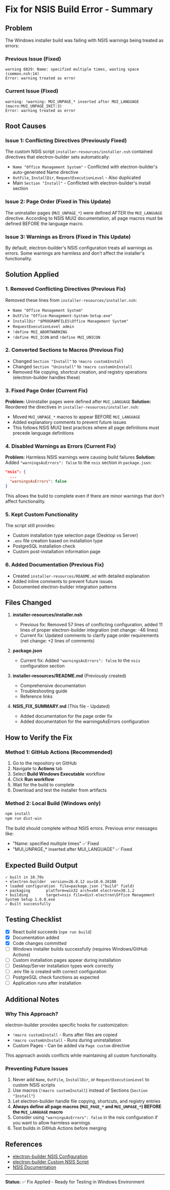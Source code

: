 # Fix for NSIS Build Error - Summary

## Problem
The Windows installer build was failing with NSIS warnings being treated as errors:

### Previous Issue (Fixed)
```
warning 6029: Name: specified multiple times, wasting space (common.nsh:14)
Error: warning treated as error
```

### Current Issue (Fixed)
```
warning: !warning: MUI_UNPAGE_* inserted after MUI_LANGUAGE (macro:MUI_UNPAGE_INIT:3)
Error: warning treated as error
```

## Root Causes

### Issue 1: Conflicting Directives (Previously Fixed)
The custom NSIS script `installer-resources/installer.nsh` contained directives that electron-builder sets automatically:
- `Name "Office Management System"` - Conflicted with electron-builder's auto-generated Name directive
- `OutFile`, `InstallDir`, `RequestExecutionLevel` - Also duplicated
- Main `Section "Install"` - Conflicted with electron-builder's install section

### Issue 2: Page Order (Fixed in This Update)
The uninstaller pages (`MUI_UNPAGE_*`) were defined AFTER the `MUI_LANGUAGE` directive. According to NSIS MUI2 documentation, all page macros must be defined BEFORE the language macro.

### Issue 3: Warnings as Errors (Fixed in This Update)
By default, electron-builder's NSIS configuration treats all warnings as errors. Some warnings are harmless and don't affect the installer's functionality.

## Solution Applied

### 1. Removed Conflicting Directives (Previous Fix)
Removed these lines from `installer-resources/installer.nsh`:
- `Name "Office Management System"`
- `OutFile "Office-Management-System-Setup.exe"`
- `InstallDir "$PROGRAMFILES\Office Management System"`
- `RequestExecutionLevel admin`
- `!define MUI_ABORTWARNING`
- `!define MUI_ICON` and `!define MUI_UNICON`

### 2. Converted Sections to Macros (Previous Fix)
- Changed `Section "Install"` to `!macro customInstall`
- Changed `Section "Uninstall"` to `!macro customUnInstall`
- Removed file copying, shortcut creation, and registry operations (electron-builder handles these)

### 3. Fixed Page Order (Current Fix)
**Problem:** Uninstaller pages were defined after `MUI_LANGUAGE`
**Solution:** Reordered the directives in `installer-resources/installer.nsh`:
- Moved `MUI_UNPAGE_*` macros to appear BEFORE `MUI_LANGUAGE`
- Added explanatory comments to prevent future issues
- This follows NSIS MUI2 best practices where all page definitions must precede language definitions

### 4. Disabled Warnings as Errors (Current Fix)
**Problem:** Harmless NSIS warnings were causing build failures
**Solution:** Added `"warningsAsErrors": false` to the `nsis` section in `package.json`:
```json
"nsis": {
  ...
  "warningsAsErrors": false
}
```
This allows the build to complete even if there are minor warnings that don't affect functionality.

### 5. Kept Custom Functionality
The script still provides:
- Custom installation type selection page (Desktop vs Server)
- `.env` file creation based on installation type
- PostgreSQL installation check
- Custom post-installation information page

### 6. Added Documentation (Previous Fix)
- Created `installer-resources/README.md` with detailed explanation
- Added inline comments to prevent future issues
- Documented electron-builder integration patterns

## Files Changed

1. **installer-resources/installer.nsh**
   - Previous fix: Removed 57 lines of conflicting configuration, added 11 lines of proper electron-builder integration (net change: -46 lines)
   - Current fix: Updated comments to clarify page order requirements (net change: +2 lines of comments)

2. **package.json**
   - Current fix: Added `"warningsAsErrors": false` to the `nsis` configuration section

3. **installer-resources/README.md** (Previously created)
   - Comprehensive documentation
   - Troubleshooting guide
   - Reference links

4. **NSIS_FIX_SUMMARY.md** (This file - Updated)
   - Added documentation for the page order fix
   - Added documentation for the warningsAsErrors configuration

## How to Verify the Fix

### Method 1: GitHub Actions (Recommended)
1. Go to the repository on GitHub
2. Navigate to **Actions** tab
3. Select **Build Windows Executable** workflow
4. Click **Run workflow**
5. Wait for the build to complete
6. Download and test the installer from artifacts

### Method 2: Local Build (Windows only)
```bash
npm install
npm run dist-win
```

The build should complete without NSIS errors. Previous error messages like:
- "Name: specified multiple times" ✅ Fixed
- "MUI_UNPAGE_* inserted after MUI_LANGUAGE" ✅ Fixed

## Expected Build Output
```
✓ built in 10.70s
• electron-builder  version=26.0.12 os=10.0.26100
• loaded configuration  file=package.json ("build" field)
• packaging       platform=win32 arch=x64 electron=38.1.2
• building        target=nsis file=dist-electron\Office Management System Setup 1.0.0.exe
✓ Built successfully
```

## Testing Checklist
- [x] React build succeeds (`npm run build`)
- [x] Documentation added
- [x] Code changes committed
- [ ] Windows installer builds successfully (requires Windows/GitHub Actions)
- [ ] Custom installation pages appear during installation
- [ ] Desktop/Server installation types work correctly
- [ ] .env file is created with correct configuration
- [ ] PostgreSQL check functions as expected
- [ ] Application runs after installation

## Additional Notes

### Why This Approach?
electron-builder provides specific hooks for customization:
- `!macro customInstall` - Runs after files are copied
- `!macro customUnInstall` - Runs during uninstallation
- Custom Pages - Can be added via `Page custom` directive

This approach avoids conflicts while maintaining all custom functionality.

### Preventing Future Issues
1. Never add `Name`, `OutFile`, `InstallDir`, or `RequestExecutionLevel` to custom NSIS scripts
2. Use macros (`!macro customInstall`) instead of Sections (`Section "Install"`)
3. Let electron-builder handle file copying, shortcuts, and registry entries
4. **Always define all page macros (`MUI_PAGE_*` and `MUI_UNPAGE_*`) BEFORE the `MUI_LANGUAGE` macro**
5. Consider using `"warningsAsErrors": false` in the nsis configuration if you want to allow harmless warnings
6. Test builds in GitHub Actions before merging

## References
- [electron-builder NSIS Configuration](https://www.electron.build/configuration/nsis)
- [electron-builder Custom NSIS Script](https://www.electron.build/configuration/nsis#custom-nsis-script)
- [NSIS Documentation](https://nsis.sourceforge.io/Docs/)

---

**Status:** ✅ Fix Applied - Ready for Testing in Windows Environment
